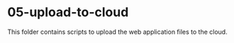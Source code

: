 # 05-upload-to-cloud #

This folder contains scripts to upload the web application files to the cloud.
